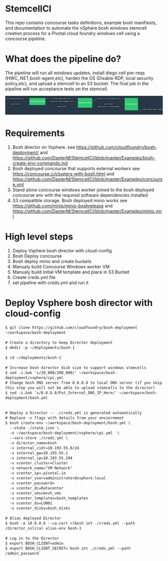 # StemcellCI

This repo contains concourse tasks definitions, example bosh manifiests, and documentation to automate the vSphere bosh windows stemcell creation process for a Pivotal cloud foundry windows cell using a concourse pipeline.  

# What does the pipeline do?
The pipeline will run all windows updates, install diego cell pre-reqs (HWC,.NET,bosh-agent,etc), harden the OS (Disable RDP, local security policy,etc), and upload a stemcell to an S3 bucket. The final job in the pipeline will run acceptance tests on the stemcell.

![Pipeline](https://github.com/DaxterM/StemcellCI/blob/master/Examples/pipeline.png)
# Requirements
1. Bosh director on Vsphere. see https://github.com/cloudfoundry/bosh-deployment/ and https://github.com/DaxterM/StemcellCI/blob/master/Examples/bosh-create-env-commands.md
2. Bosh deployed concourse that supports external workers see https://concourse.ci/clusters-with-bosh.html and https://github.com/DaxterM/StemcellCI/blob/master/Examples/concourse.yml
3. Stand alone concourse windows worker joined to the bosh deployed concourse env with the required software dependencies installed
4. S3 compatible storage. Bosh deployed minio works see https://github.com/minio/minio-boshrelease and https://github.com/DaxterM/StemcellCI/blob/master/Examples/minio.yml

# High level steps
1. Deploy Vsphere bosh director with cloud-config
2. Bosh Deploy concourse 
3. Bosh deploy minio and create buckets
4. Manualy build Concourse Windows worker VM
5. Manualy build initial VM template and place in S3 Bucket
6. Create creds.yml file
7. set pipeline with creds.yml and run it 

# Deploy Vsphere bosh director with cloud-config

```
$ git clone https://github.com/cloudfoundry/bosh-deployment ~/workspace/bosh-deployment

# Create a directory to keep Director deployment
$ mkdir -p ~/deployments/bosh-1

$ cd ~/deployments/bosh-1

# Increase bosh director disk size to support windows stemcells
$ sed -i.bak 's/20_000/200_000/' ~/workspace/bosh-deployment/vsphere/cpi.yml
# Change bosh DNS server from 8.8.8.8 to local DNS server (if you skip this step you will not be able to upload stemcells to the director)
$ sed -i.bak 's/8.8.8.8/Put_Internal_DNS_IP_Here/' ~/workspace/bosh-deployment/bosh.yml 


# Deploy a Director -- ./creds.yml is generated automatically
# Replace -v flags with details from your enviornmnet 
$ bosh create-env ~/workspace/bosh-deployment/bosh.yml \
  --state ./state.json \
  -o ~/workspace/bosh-deployment/vsphere/cpi.yml  \
  --vars-store ./creds.yml \
  -v director_name=bosh 
  -v internal_cidr=10.193.55.0/24 
  -v internal_gw=10.193.55.1 
  -v internal_ip=10.193.55.104 
  -v vcenter_cluster=Cluster 
  -v network_name="VM Network" 
  -v vcenter_ip=.pivotal.io 
  -v vcenter_user=administrator@vsphere.local 
  -v vcenter_password= 
  -v vcenter_dc=Datacenter 
  -v vcenter_vms=bosh_vms 
  -v vcenter_templates=bosh_templates 
  -v vcenter_ds=LUN01 
  -v vcenter_disks=bosh_disks
  
# Alias deployed Director
$ bosh -e 10.0.0.6 --ca-cert <(bosh int ./creds.yml --path /director_ssl/ca) alias-env bosh-1

# Log in to the Director
$ export BOSH_CLIENT=admin
$ export BOSH_CLIENT_SECRET=`bosh int ./creds.yml --path /admin_password`
 ```
